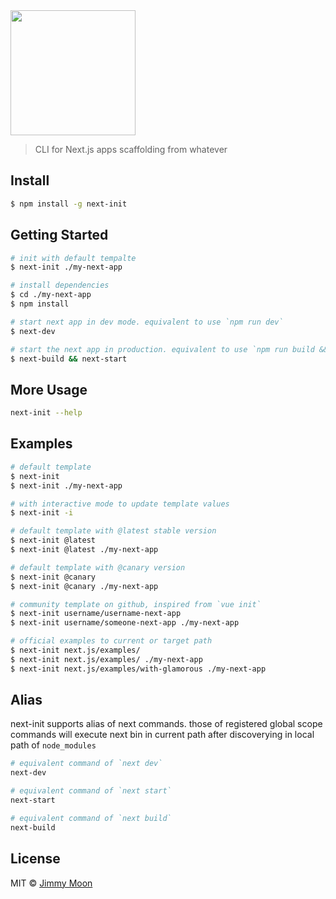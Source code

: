 <img width="200" src="https://user-images.githubusercontent.com/124117/32878591-e6995fa2-caa6-11e7-9f4b-ab7d1ac0b465.png">

> CLI for Next.js apps scaffolding from whatever

## Install

```sh
$ npm install -g next-init
```

## Getting Started

```sh
# init with default tempalte
$ next-init ./my-next-app

# install dependencies
$ cd ./my-next-app
$ npm install

# start next app in dev mode. equivalent to use `npm run dev`
$ next-dev

# start the next app in production. equivalent to use `npm run build && npm start`
$ next-build && next-start
```

## More Usage

```sh
next-init --help
```

## Examples

```sh
# default template
$ next-init
$ next-init ./my-next-app

# with interactive mode to update template values
$ next-init -i

# default template with @latest stable version
$ next-init @latest
$ next-init @latest ./my-next-app

# default template with @canary version
$ next-init @canary
$ next-init @canary ./my-next-app

# community template on github, inspired from `vue init`
$ next-init username/username-next-app
$ next-init username/someone-next-app ./my-next-app

# official examples to current or target path
$ next-init next.js/examples/
$ next-init next.js/examples/ ./my-next-app
$ next-init next.js/examples/with-glamorous ./my-next-app
```

## Alias

next-init supports alias of next commands. those of registered global scope commands will execute next bin in current path after discoverying in local path of `node_modules`

```sh
# equivalent command of `next dev`
next-dev

# equivalent command of `next start`
next-start

# equivalent command of `next build`
next-build
```

## License

MIT © [Jimmy Moon](https://github.com/ragingwind)
